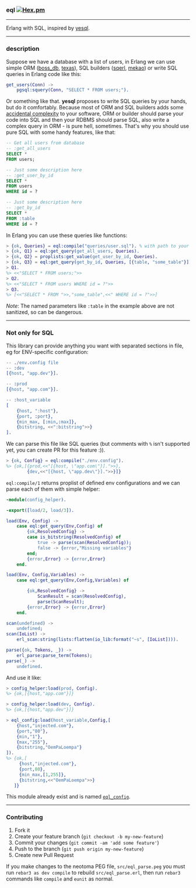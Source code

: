 ### eql [![Hex.pm](https://img.shields.io/hexpm/v/eql.svg)](https://hex.pm/packages/eql)

---

Erlang with SQL, inspired by [yesql](https://github.com/krisajenkins/yesql).

---

### description

Suppose we have a database with a list of users, in Erlang we can use simple ORM ([boss_db](https://github.com/ChicagoBoss/boss_db), [texas](https://github.com/emedia-project/texas)), SQL builders ([sqerl](https://github.com/devinus/sqerl), [mekao](https://github.com/ddosia/mekao)) or write SQL queries in Erlang code like this:

```erlang
get_users(Conn) ->
    pgsql:squery(Conn, "SELECT * FROM users;").
```

Or something like that. __yesql__ proposes to write SQL queries by your hands, but do it comfortably. Because most of ORM and SQL builders adds some [accidental complexity](http://en.wikipedia.org/wiki/No_Silver_Bullet) to your software, ORM or builder should parse your code into SQL and then your RDBMS should parse SQL, also write a complex query in ORM - is pure hell, sometimes. That's why you should use pure SQL with some handy features, like that:

```sql
-- Get all users from database
-- :get_all_users
SELECT *
FROM users;

-- Just some description here
-- :get_user_by_id
SELECT *
FROM users
WHERE id = ?

-- Just some description here
-- :get_by_id
SELECT *
FROM :table
WHERE id = ?
```

In Erlang you can use these queries like functions:

```erlang
> {ok, Queries} = eql:compile("queries/user.sql"). % with path to your queries file
> {ok, Q1} = eql:get_query(get_all_users, Queries).
> {ok, Q2} = proplists:get_value(get_user_by_id, Queries).
> {ok, Q3} = eql:get_query(get_by_id, Queries, [{table, "some_table"}]).
> Q1.
%> <<"SELECT * FROM users;">>
> Q2.
%> <<"SELECT * FROM users WHERE id = ?">>
> Q3.
%> [<<"SELECT * FROM ">>,"some_table",<<" WHERE id = ?">>]
```

*Note*: The named parameters like `:table` in the example above are not sanitized, so can be dangerous.

---

### Not only for SQL

This library can provide anything you want with separated sections in file, eg for ENV-specific configuration:

```erlang
-- ./env.config file
-- :dev
[{host, "app.dev"}].

-- :prod
[{host, "app.com"}].

-- :host_variable
[
    {host, ":host"},
    {port, :port},
    {min_max, [:min,:max]},
    {bitstring, <<":bitstring">>}
].
```

We can parse this file like SQL queries (but comments with `%` isn't supported yet, you can create PR for this feature :)).

```erlang
> {ok, Config} = eql:compile("./env.config").
%> {ok,[{prod,<<"[{host, \"app.com\"}].">>},
        {dev,<<"[{host, \"app.dev\"}].">>}]}
```

`eql:compile/1` returns proplist of defined env configurations and we can parse each of them with simple helper:

```erlang
-module(config_helper).

-export([load/2, load/3]).

load(Env, Config) ->
    case eql:get_query(Env,Config) of
        {ok,ResolvedConfig} ->
        case is_bitstring(ResolvedConfig) of
            true -> parse(scan(ResolvedConfig));
            false -> {error,"Missing variables"}
        end;
        {error,Error} -> {error,Error}
    end.

load(Env, Config,Variables) ->
    case eql:get_query(Env,Config,Variables) of

        {ok,ResolvedConfig} ->
            ScanResult = scan(ResolvedConfig),
            parse(ScanResult);
        {error,Error} -> {error,Error}
    end.

scan(undefined) ->
    undefined;
scan(IoList) ->
    erl_scan:string(lists:flatten(io_lib:format("~s", [IoList]))).

parse({ok, Tokens, _}) ->
    erl_parse:parse_term(Tokens);
parse(_) ->
    undefined.

```

And use it like:

```erlang
> config_helper:load(prod, Config).
%> {ok,[{host,"app.com"}]}

> config_helper:load(dev, Config).
%> {ok,[{host,"app.dev"}]}

> eql_config:load(host_variable,Config,[
    {host,"injected.com"},
    {port,"80"},
    {min,"1"},
    {max,"255"},
    {bitstring,"OemPaLoempa"}
]).
%> {ok,[
     {host,"injected.com"},
     {port,80},
     {min_max,[1,255]},
     {bitstring,<<"OemPaLoempa">>}
   ]}
```

This module already exist and is named [`eql_config`](/src/eql_config.erl).

---

### Contributing

1. Fork it
2. Create your feature branch (`git checkout -b my-new-feature`)
3. Commit your changes (`git commit -am 'add some feature'`)
4. Push to the branch (`git push origin my-new-feature`)
5. Create new Pull Request

If you make changes to the neotoma PEG file, `src/eql_parse.peg` you must run `rebar3 as dev compile` to rebuild `src/eql_parse.erl`, then run `rebar3` commands like `compile` and `eunit` as normal.
